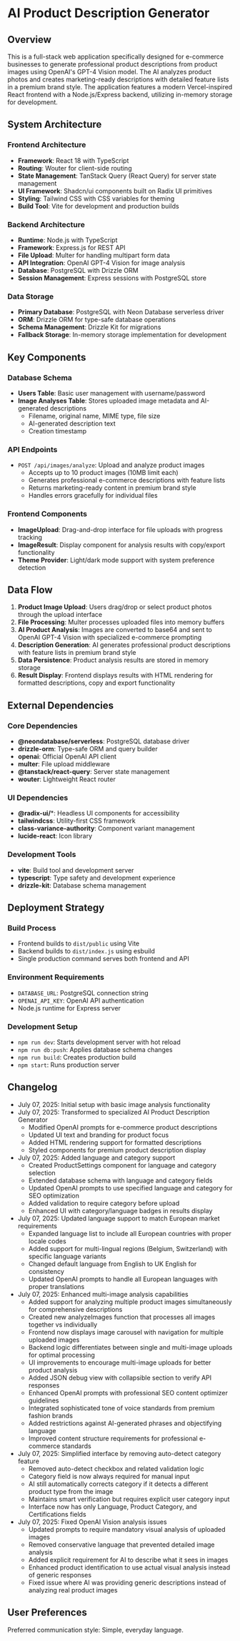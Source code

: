 # AI Product Description Generator

## Overview

This is a full-stack web application specifically designed for e-commerce businesses to generate professional product descriptions from product images using OpenAI's GPT-4 Vision model. The AI analyzes product photos and creates marketing-ready descriptions with detailed feature lists in a premium brand style. The application features a modern Vercel-inspired React frontend with a Node.js/Express backend, utilizing in-memory storage for development.

## System Architecture

### Frontend Architecture
- **Framework**: React 18 with TypeScript
- **Routing**: Wouter for client-side routing
- **State Management**: TanStack Query (React Query) for server state management
- **UI Framework**: Shadcn/ui components built on Radix UI primitives
- **Styling**: Tailwind CSS with CSS variables for theming
- **Build Tool**: Vite for development and production builds

### Backend Architecture
- **Runtime**: Node.js with TypeScript
- **Framework**: Express.js for REST API
- **File Upload**: Multer for handling multipart form data
- **API Integration**: OpenAI GPT-4 Vision for image analysis
- **Database**: PostgreSQL with Drizzle ORM
- **Session Management**: Express sessions with PostgreSQL store

### Data Storage
- **Primary Database**: PostgreSQL with Neon Database serverless driver
- **ORM**: Drizzle ORM for type-safe database operations
- **Schema Management**: Drizzle Kit for migrations
- **Fallback Storage**: In-memory storage implementation for development

## Key Components

### Database Schema
- **Users Table**: Basic user management with username/password
- **Image Analyses Table**: Stores uploaded image metadata and AI-generated descriptions
  - Filename, original name, MIME type, file size
  - AI-generated description text
  - Creation timestamp

### API Endpoints
- `POST /api/images/analyze`: Upload and analyze product images
  - Accepts up to 10 product images (10MB limit each)
  - Generates professional e-commerce descriptions with feature lists
  - Returns marketing-ready content in premium brand style
  - Handles errors gracefully for individual files

### Frontend Components
- **ImageUpload**: Drag-and-drop interface for file uploads with progress tracking
- **ImageResult**: Display component for analysis results with copy/export functionality
- **Theme Provider**: Light/dark mode support with system preference detection

## Data Flow

1. **Product Image Upload**: Users drag/drop or select product photos through the upload interface
2. **File Processing**: Multer processes uploaded files into memory buffers
3. **AI Product Analysis**: Images are converted to base64 and sent to OpenAI GPT-4 Vision with specialized e-commerce prompting
4. **Description Generation**: AI generates professional product descriptions with feature lists in premium brand style
5. **Data Persistence**: Product analysis results are stored in memory storage
6. **Result Display**: Frontend displays results with HTML rendering for formatted descriptions, copy and export functionality

## External Dependencies

### Core Dependencies
- **@neondatabase/serverless**: PostgreSQL database driver
- **drizzle-orm**: Type-safe ORM and query builder
- **openai**: Official OpenAI API client
- **multer**: File upload middleware
- **@tanstack/react-query**: Server state management
- **wouter**: Lightweight React router

### UI Dependencies
- **@radix-ui/***: Headless UI components for accessibility
- **tailwindcss**: Utility-first CSS framework
- **class-variance-authority**: Component variant management
- **lucide-react**: Icon library

### Development Tools
- **vite**: Build tool and development server
- **typescript**: Type safety and development experience
- **drizzle-kit**: Database schema management

## Deployment Strategy

### Build Process
- Frontend builds to `dist/public` using Vite
- Backend builds to `dist/index.js` using esbuild
- Single production command serves both frontend and API

### Environment Requirements
- `DATABASE_URL`: PostgreSQL connection string
- `OPENAI_API_KEY`: OpenAI API authentication
- Node.js runtime for Express server

### Development Setup
- `npm run dev`: Starts development server with hot reload
- `npm run db:push`: Applies database schema changes
- `npm run build`: Creates production build
- `npm start`: Runs production server

## Changelog
- July 07, 2025: Initial setup with basic image analysis functionality
- July 07, 2025: Transformed to specialized AI Product Description Generator
  - Modified OpenAI prompts for e-commerce product descriptions
  - Updated UI text and branding for product focus
  - Added HTML rendering support for formatted descriptions
  - Styled components for premium product description display
- July 07, 2025: Added language and category support
  - Created ProductSettings component for language and category selection
  - Extended database schema with language and category fields
  - Updated OpenAI prompts to use specified language and category for SEO optimization
  - Added validation to require category before upload
  - Enhanced UI with category/language badges in results display
- July 07, 2025: Updated language support to match European market requirements
  - Expanded language list to include all European countries with proper locale codes
  - Added support for multi-lingual regions (Belgium, Switzerland) with specific language variants
  - Changed default language from English to UK English for consistency
  - Updated OpenAI prompts to handle all European languages with proper translations
- July 07, 2025: Enhanced multi-image analysis capabilities
  - Added support for analyzing multiple product images simultaneously for comprehensive descriptions
  - Created new analyzeImages function that processes all images together vs individually
  - Frontend now displays image carousel with navigation for multiple uploaded images
  - Backend logic differentiates between single and multi-image uploads for optimal processing
  - UI improvements to encourage multi-image uploads for better product analysis
  - Added JSON debug view with collapsible section to verify API responses
  - Enhanced OpenAI prompts with professional SEO content optimizer guidelines
  - Integrated sophisticated tone of voice standards from premium fashion brands
  - Added restrictions against AI-generated phrases and objectifying language
  - Improved content structure requirements for professional e-commerce standards
- July 07, 2025: Simplified interface by removing auto-detect category feature
  - Removed auto-detect checkbox and related validation logic
  - Category field is now always required for manual input
  - AI still automatically corrects category if it detects a different product type from the image
  - Maintains smart verification but requires explicit user category input
  - Interface now has only Language, Product Category, and Certifications fields
- July 07, 2025: Fixed OpenAI Vision analysis issues
  - Updated prompts to require mandatory visual analysis of uploaded images
  - Removed conservative language that prevented detailed image analysis
  - Added explicit requirement for AI to describe what it sees in images
  - Enhanced product identification to use actual visual analysis instead of generic responses
  - Fixed issue where AI was providing generic descriptions instead of analyzing real product images

## User Preferences

Preferred communication style: Simple, everyday language.